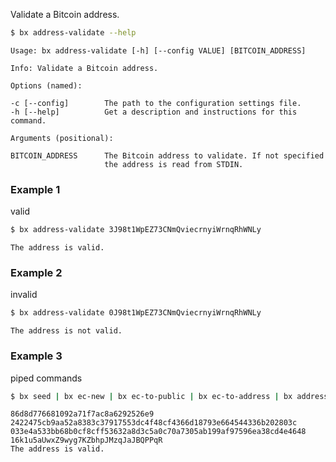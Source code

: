 Validate a Bitcoin address.
```sh
$ bx address-validate --help
```
```
Usage: bx address-validate [-h] [--config VALUE] [BITCOIN_ADDRESS]       

Info: Validate a Bitcoin address.

Options (named):

-c [--config]        The path to the configuration settings file.        
-h [--help]          Get a description and instructions for this command.

Arguments (positional):

BITCOIN_ADDRESS      The Bitcoin address to validate. If not specified   
                     the address is read from STDIN. 
```
### Example 1
valid
```sh
$ bx address-validate 3J98t1WpEZ73CNmQviecrnyiWrnqRhWNLy
```
```
The address is valid.
```
### Example 2
invalid
```sh
$ bx address-validate 0J98t1WpEZ73CNmQviecrnyiWrnqRhWNLy
```
```
The address is not valid.
```
### Example 3
piped commands
```sh
$ bx seed | bx ec-new | bx ec-to-public | bx ec-to-address | bx address-validate
```
```
86d8d776681092a71f7ac8a6292526e9
2422475cb9aa52a8383c37917553dc4f48cf4366d18793e664544336b202803c
033e4a533bb68b0cf8cff53632a8d3c5a0c70a7305ab199af97596ea38cd4e4648
16k1u5aUwxZ9wyg7KZbhpJMzqJaJBQPPqR
The address is valid.
```